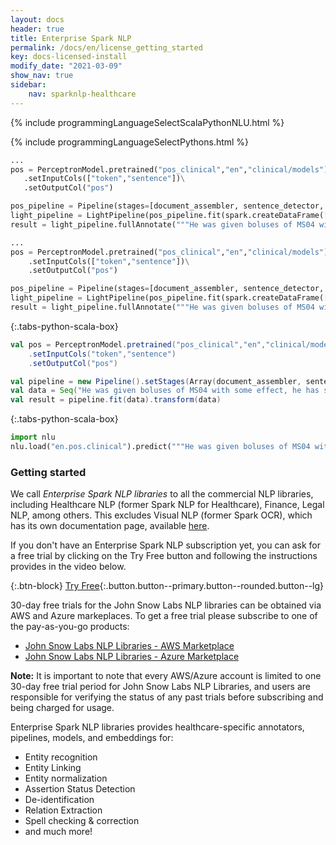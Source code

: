 ```yaml
---
layout: docs
header: true
title: Enterprise Spark NLP
permalink: /docs/en/license_getting_started
key: docs-licensed-install
modify_date: "2021-03-09"
show_nav: true
sidebar:
    nav: sparknlp-healthcare
---
```


<div class="h3-box" markdown="1">

<div class="tabs-model-aproach has_nlu" markdown="1">

{% include programmingLanguageSelectScalaPythonNLU.html %}

<div class="highlighter-rouge jsl-tabs tabs-python-scala-box language-python" markdown="1">
{% include programmingLanguageSelectPythons.html %}

<div class="tabs-mfl-box python-spark-nlp-jsl" markdown="1">

 ```python
...
pos = PerceptronModel.pretrained("pos_clinical","en","clinical/models")\
	.setInputCols(["token","sentence"])\
	.setOutputCol("pos")

pos_pipeline = Pipeline(stages=[document_assembler, sentence_detector, tokenizer, pos])
light_pipeline = LightPipeline(pos_pipeline.fit(spark.createDataFrame([[""]]).toDF("text")))
result = light_pipeline.fullAnnotate("""He was given boluses of MS04 with some effect, he has since been placed on a PCA - he take 80mg of oxycontin at home, his PCA dose is ~ 2 the morphine dose of the oxycontin, he has also received ativan for anxiety.""")
```

</div><div class="tabs-mfl-box python-johnsnowlabs" markdown="1">

```python
...
pos = PerceptronModel.pretrained("pos_clinical","en","clinical/models")\
    .setInputCols(["token","sentence"])\
    .setOutputCol("pos")

pos_pipeline = Pipeline(stages=[document_assembler, sentence_detector, tokenizer, pos])
light_pipeline = LightPipeline(pos_pipeline.fit(spark.createDataFrame([[""]]).toDF("text")))
result = light_pipeline.fullAnnotate("""He was given boluses of MS04 with some effect, he has since been placed on a PCA - he take 80mg of oxycontin at home, his PCA dose is ~ 2 the morphine dose of the oxycontin, he has also received ativan for anxiety.""")
```

</div></div>

{:.tabs-python-scala-box}
```scala
val pos = PerceptronModel.pretrained("pos_clinical","en","clinical/models")
	.setInputCols("token","sentence")
	.setOutputCol("pos")

val pipeline = new Pipeline().setStages(Array(document_assembler, sentence_detector, tokenizer, pos))
val data = Seq("He was given boluses of MS04 with some effect, he has since been placed on a PCA - he take 80mg of oxycontin at home, his PCA dose is ~ 2 the morphine dose of the oxycontin, he has also received ativan for anxiety.").toDF("text")
val result = pipeline.fit(data).transform(data)
```

{:.tabs-python-scala-box}
```python
import nlu
nlu.load("en.pos.clinical").predict("""He was given boluses of MS04 with some effect, he has since been placed on a PCA - he take 80mg of oxycontin at home, his PCA dose is ~ 2 the morphine dose of the oxycontin, he has also received ativan for anxiety.""")
```

</div><div class="h3-box" markdown="1">

### Getting started

We call *Enterprise Spark NLP libraries* to all the commercial NLP libraries, including Healthcare NLP (former
Spark NLP for Healthcare), Finance, Legal NLP, among others. This excludes Visual NLP (former Spark OCR), which has its own documentation page,
available [here](https://nlp.johnsnowlabs.com/docs/en/ocr).

If you don't have an Enterprise Spark NLP subscription yet, you can ask for a free trial by clicking on the Try Free button and following the instructions provides in the video below.

{:.btn-block}
[Try Free](https://www.johnsnowlabs.com/install/){:.button.button--primary.button--rounded.button--lg}


30-day free trials for the John Snow Labs NLP libraries can be obtained via AWS and Azure markeplaces. To get a free trial please subscribe to one of the pay-as-you-go products:
- [John Snow Labs NLP Libraries - AWS Marketplace](https://aws.amazon.com/marketplace/pp/prodview-kpac4xtqkxuqu)
- [John Snow Labs NLP Libraries - Azure Marketplace](https://azuremarketplace.microsoft.com/en-us/marketplace/apps/johnsnowlabsinc1646051154808.johnsnowlabs_nlp?tab=Overview)

**Note:** It is important to note that every AWS/Azure account is limited to one 30-day free trial period for John Snow Labs NLP Libraries, and users are responsible for verifying the status of any past trials before subscribing and being charged for usage.


Enterprise Spark NLP libraries provides healthcare-specific annotators, pipelines, models, and embeddings for:
- Entity recognition
- Entity Linking
- Entity normalization
- Assertion Status Detection
- De-identification
- Relation Extraction
- Spell checking & correction
- and much more!
 
<!---
Note: If you are going to use any pretrained licensed NER model, you don't need to install licensed libray. As long as you have the AWS keys and license keys in your environment, you will be able to use licensed NER models with Spark NLP public library. For the other licensed pretrained models like AssertionDL, Deidentification, Entity Resolvers and Relation Extraction models, you will need to install Spark NLP Enterprise as well.

 The library offers access to several clinical and biomedical transformers: JSL-BERT-Clinical, BioBERT, ClinicalBERT, GloVe-Med, GloVe-ICD-O. It also includes over 50 pre-trained healthcare models, that can recognize the following entities (any many more):
- Clinical - support Signs, Symptoms, Treatments, Procedures, Tests, Labs, Sections
- Drugs - support Name, Dosage, Strength, Route, Duration, Frequency
- Risk Factors- support Smoking, Obesity, Diabetes, Hypertension, Substance Abuse
- Anatomy - support Organ, Subdivision, Cell, Structure Organism, Tissue, Gene, Chemical
- Demographics - support Age, Gender, Height, Weight, Race, Ethnicity, Marital Status, Vital Signs
- Sensitive Data- support Patient Name, Address, Phone, Email, Dates, Providers, Identifiers
-->

</div></div>